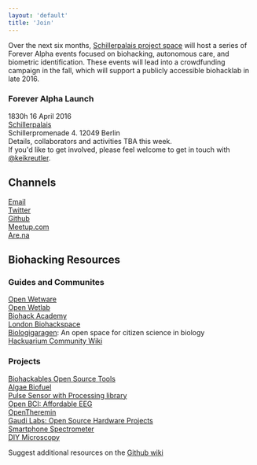 ```yaml
---
layout: 'default'
title: 'Join'
---
```


Over the next six months, [Schillerpalais project space](http://www.top-ev.de/schillerpalais/) will host a series of Forever Alpha events focused on biohacking, autonomous care, and biometric identification. These events will lead into a crowdfunding campaign in the fall, which will support a publicly accessible biohacklab in late 2016.


### Forever Alpha Launch ###
1830h 16 April 2016  
[Schillerpalais](https://www.openstreetmap.org/node/3043349524)  
Schillerpromenade 4. 12049 Berlin  
Details, collaborators and activities TBA this week.  
If you'd like to get involved, please feel welcome to get in touch with [@keikreutler](//twitter.com/keikreutler).

## Channels ##
[Email](mailto:join@foreveralpha.club)  
[Twitter](//twitter.com/@foreveralphalab)  
[Github](//github.com/foreveralpha)  
[Meetup.com](//www.meetup.com/Forever-Alpha­/)  
[Are.na](//www.are.na/kei-kreutler/forever-alpha)  


## Biohacking Resources ##

### Guides and Communites ###
[Open Wetware](http://openwetware.org/wiki/Main_Page)  
[Open Wetlab](http://waag.org/en/lab/open-wetlab)  
[Biohack Academy](http://biohackacademy.github.io/)  
[London Biohackspace](https://wiki.london.hackspace.org.uk/view/Lab)  
[Biologigaragen](http://biologigaragen.org/): An open space for citizen science in biology  
[Hackuarium Community Wiki](http://wiki.hackuarium.ch/w/Main_Page)

### Projects ###

[Biohackables Open Source Tools](http://biohackables.org/open-source-tools/)  
[Algae Biofuel](http://biohackables.org/project/a-bio/)  
[Pulse Sensor with Processing library](http://biohackables.org/project/pulse-sensor/)  
[Open BCI: Affordable EEG](http://biohackables.org/project/project-1/)  
[OpenTheremin](http://www.gaudi.ch/OpenTheremin/)  
[Gaudi Labs: Open Source Hardware Projects](http://www.gaudi.ch/GaudiLabs/?page_id=19)  
[Smartphone Spectrometer](https://publiclab.org/wiki/smartphone-spectrometer)  
[DIY Microscopy](http://hackteria.org/wiki/index.php/DIY_microscopy)  

Suggest additional resources on the [Github wiki](https://github.com/foreveralpha/resources/wiki)